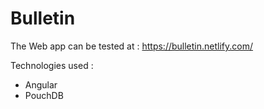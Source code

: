 # Bulletin

The Web app can be tested at : https://bulletin.netlify.com/


Technologies used : 

- Angular 
- PouchDB
